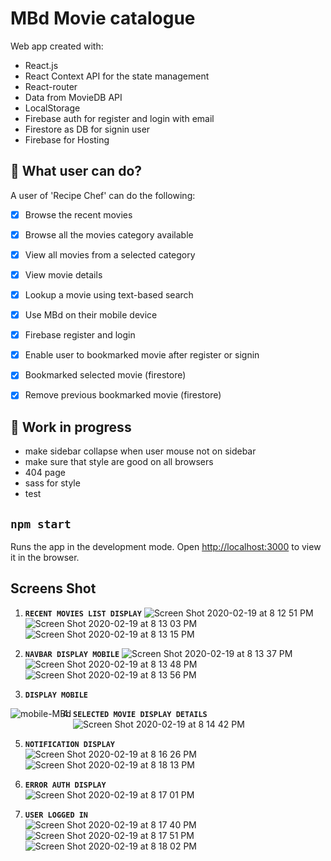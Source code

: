 # MBd Movie catalogue

Web app created with:
- React.js
- React Context API for the state management
- React-router
- Data from MovieDB API  
- LocalStorage
- Firebase auth for register and login with email
- Firestore as DB for signin user
- Firebase for Hosting


## 🧐 What user can do?
A user of 'Recipe Chef' can do the following:
- [x] Browse the recent movies 
- [x] Browse all the movies category available
- [x] View all movies from a selected category
- [x] View movie details
- [x] Lookup a movie using text-based search
- [x] Use MBd on their mobile device
- [x] Firebase register and login
- [x] Enable user to bookmarked movie after register or signin
- [x] Bookmarked selected movie (firestore)
- [x] Remove previous bookmarked movie (firestore)



## 🧐 Work in progress 
- make sidebar collapse when user mouse not on sidebar
- make sure that style are good on all browsers
- 404 page 
- sass for style
- test
 


## `npm start`
Runs the app in the development mode.
Open [http://localhost:3000](http://localhost:3000) to view it in the browser.

## Screens Shot

 1. **`RECENT MOVIES LIST DISPLAY`**
    ![Screen Shot 2020-02-19 at 8 12 51 PM](https://user-images.githubusercontent.com/18241226/74872734-bf001280-5355-11ea-98da-5fc189bef50e.png)
    ![Screen Shot 2020-02-19 at 8 13 03 PM](https://user-images.githubusercontent.com/18241226/74872740-c2939980-5355-11ea-876b-a6deb2e46966.png)
    ![Screen Shot 2020-02-19 at 8 13 15 PM](https://user-images.githubusercontent.com/18241226/74872749-c4f5f380-5355-11ea-8f82-0f8f669a6d0c.png)




 2. **`NAVBAR DISPLAY MOBILE`** 
    ![Screen Shot 2020-02-19 at 8 13 37 PM](https://user-images.githubusercontent.com/18241226/74872753-c7584d80-5355-11ea-9eed-33767811ba56.png)
    ![Screen Shot 2020-02-19 at 8 13 48 PM](https://user-images.githubusercontent.com/18241226/74872756-c9221100-5355-11ea-9df8-8241c4a54438.png)
    ![Screen Shot 2020-02-19 at 8 13 56 PM](https://user-images.githubusercontent.com/18241226/74872759-ca533e00-5355-11ea-9eb7-03d91402e48a.png)



 3. **`DISPLAY MOBILE`** 
 <img  align="left" src="https://user-images.githubusercontent.com/18241226/74783182-0f676980-529d-11ea-949e-466e6654cbc4.png" alt="mobile-MBd" title="1mobile-MBd"/>  
       



4. **`SELECTED MOVIE DISPLAY DETAILS`**   
  ![Screen Shot 2020-02-19 at 8 14 42 PM](https://user-images.githubusercontent.com/18241226/74872765-cb846b00-5355-11ea-9728-106776e9f05d.png)     

5. **`NOTIFICATION DISPLAY`**   
  ![Screen Shot 2020-02-19 at 8 16 26 PM](https://user-images.githubusercontent.com/18241226/74872767-cc1d0180-5355-11ea-9219-b33d016df3e3.png)  
  ![Screen Shot 2020-02-19 at 8 18 13 PM](https://user-images.githubusercontent.com/18241226/74872782-d0e1b580-5355-11ea-9a7a-fd2c2e0358bd.png)
 
6. **`ERROR AUTH DISPLAY`**   
  ![Screen Shot 2020-02-19 at 8 17 01 PM](https://user-images.githubusercontent.com/18241226/74872768-ccb59800-5355-11ea-8e1f-f75612961087.png) 
 
7. **`USER LOGGED IN`**   
    ![Screen Shot 2020-02-19 at 8 17 40 PM](https://user-images.githubusercontent.com/18241226/74872772-cde6c500-5355-11ea-8b4f-2a79b30a8e7f.png)
    ![Screen Shot 2020-02-19 at 8 17 51 PM](https://user-images.githubusercontent.com/18241226/74872777-ce7f5b80-5355-11ea-996d-b586ae3d7231.png)
    ![Screen Shot 2020-02-19 at 8 18 02 PM](https://user-images.githubusercontent.com/18241226/74872780-cfb08880-5355-11ea-8c20-a84c87b66953.png)